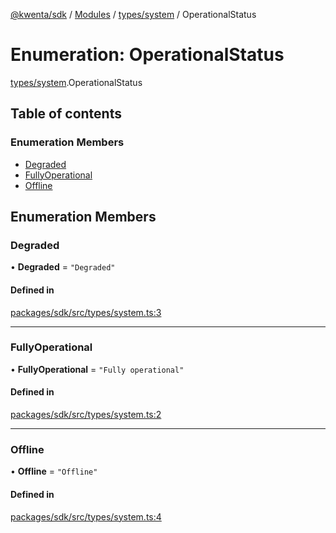 [@kwenta/sdk](../README.md) / [Modules](../modules.md) / [types/system](../modules/types_system.md) / OperationalStatus

# Enumeration: OperationalStatus

[types/system](../modules/types_system.md).OperationalStatus

## Table of contents

### Enumeration Members

- [Degraded](types_system.OperationalStatus.md#degraded)
- [FullyOperational](types_system.OperationalStatus.md#fullyoperational)
- [Offline](types_system.OperationalStatus.md#offline)

## Enumeration Members

### Degraded

• **Degraded** = ``"Degraded"``

#### Defined in

[packages/sdk/src/types/system.ts:3](https://github.com/Kwenta/kwenta/blob/60f0875a3/packages/sdk/src/types/system.ts#L3)

___

### FullyOperational

• **FullyOperational** = ``"Fully operational"``

#### Defined in

[packages/sdk/src/types/system.ts:2](https://github.com/Kwenta/kwenta/blob/60f0875a3/packages/sdk/src/types/system.ts#L2)

___

### Offline

• **Offline** = ``"Offline"``

#### Defined in

[packages/sdk/src/types/system.ts:4](https://github.com/Kwenta/kwenta/blob/60f0875a3/packages/sdk/src/types/system.ts#L4)
